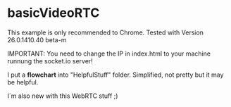 basicVideoRTC
=============

This example is only recommended to Chrome.
Tested with Version 26.0.1410.40 beta-m


IMPORTANT: You need to change the IP in index.html to your machine runnung the socket.io server!

I put a <b>flowchart</b> into "HelpfulStuff" folder. Simplified, not pretty  but it may be helpful.

I´m also new with this WebRTC stuff ;)
